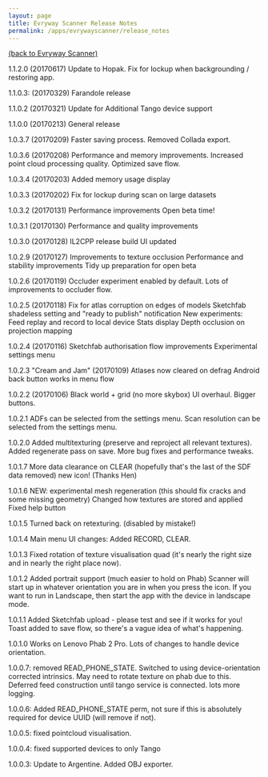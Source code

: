 ```yaml
---
layout: page
title: Evryway Scanner Release Notes
permalink: /apps/evrywayscanner/release_notes
---
```


[(back to Evryway Scanner)](index)

1.1.2.0 (20170617)
Update to Hopak.
Fix for lockup when backgrounding / restoring app.
 
1.1.0.3: (20170329)
Farandole release 
 
1.1.0.2 (20170321)
Update for Additional Tango device support
 
1.1.0.0 (20170213)
General release
 
1.0.3.7 (20170209)
Faster saving process.
Removed Collada export.

1.0.3.6 (20170208)
Performance and memory improvements.
Increased point cloud processing quality.
Optimized save flow.

1.0.3.4 (20170203)
Added memory usage display

1.0.3.3 (20170202)
Fix for lockup during scan on large datasets

1.0.3.2 (20170131)
Performance improvements
Open beta time!

1.0.3.1 (20170130)
Performance and quality improvements

1.0.3.0 (20170128)
IL2CPP release build
UI updated

1.0.2.9 (20170127)
Improvements to texture occlusion
Performance and stability improvements
Tidy up preparation for open beta

1.0.2.6 (20170119)
Occluder experiment enabled by default.
Lots of improvements to occluder flow.

1.0.2.5 (20170118)
Fix for atlas corruption on edges of models
Sketchfab shadeless setting and "ready to publish" notification
New experiments:
Feed replay and record to local device
Stats display 
Depth occlusion on projection mapping

1.0.2.4 (20170116)
Sketchfab authorisation flow improvements
Experimental settings menu

1.0.2.3 "Cream and Jam" (20170109)
Atlases now cleared on defrag
Android back button works in menu flow

1.0.2.2   (20170106)
Black world + grid (no more skybox)
UI overhaul. Bigger buttons.

1.0.2.1
ADFs can be selected from the settings menu.
Scan resolution can be selected from the settings menu.

1.0.2.0
Added multitexturing (preserve and reproject all relevant textures).
Added regenerate pass on save.
More bug fixes and performance tweaks.

1.0.1.7
More data clearance on CLEAR (hopefully that's the last of the SDF data removed)
new icon! (Thanks Hen)

1.0.1.6
NEW: experimental mesh regeneration
(this should fix cracks and some missing geometry)
Changed how textures are stored and applied
Fixed help button

1.0.1.5
Turned back on retexturing. (disabled by mistake!)

1.0.1.4
Main menu UI changes:
Added RECORD, CLEAR.

1.0.1.3
Fixed rotation of texture visualisation quad (it's nearly the right size and in nearly the right place now).

1.0.1.2
Added portrait support (much easier to hold on Phab)
Scanner will start up in whatever orientation you are in when you press the icon. If you want to run in Landscape, then start the app with the device in landscape mode.

1.0.1.1
Added Sketchfab upload - please test and see if it works for you!
Toast added to save flow, so there's a vague idea of what's happening.

1.0.1.0
Works on Lenovo Phab 2 Pro.
Lots of changes to handle device orientation.

1.0.0.7:
removed READ_PHONE_STATE.
Switched to using device-orientation corrected intrinsics. May need to rotate texture on phab due to this.
Deferred feed construction until tango service is connected.
lots more logging.

1.0.0.6:
Added READ_PHONE_STATE perm, not sure if this is absolutely required for device UUID (will remove if not).

1.0.0.5:
fixed pointcloud visualisation. 

1.0.0.4:
fixed supported devices to only Tango 


1.0.0.3:
Update to Argentine.
Added OBJ exporter.
